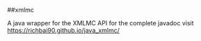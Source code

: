 ##xmlmc

A java wrapper for the XMLMC API for the complete javadoc visit https://richbai90.github.io/java_xmlmc/